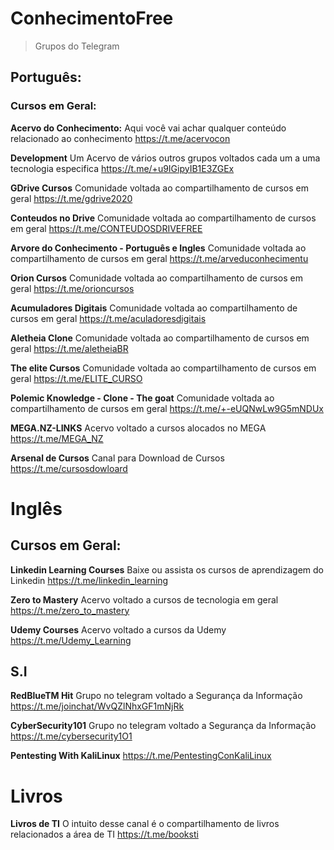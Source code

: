 # ConhecimentoFree
> Grupos do Telegram


## Português: 
 
### Cursos em Geral:

**Acervo do Conhecimento:**
Aqui você vai achar qualquer conteúdo relacionado ao conhecimento
<https://t.me/acervocon>

**Development**
Um Acervo de vários outros grupos voltados cada um a uma tecnologia especifica 
https://t.me/+u9IGipyIB1E3ZGEx

**GDrive Cursos**
Comunidade voltada ao compartilhamento de cursos em geral
https://t.me/gdrive2020

**Conteudos no Drive**
Comunidade voltada ao compartilhamento de cursos em geral
https://t.me/CONTEUDOSDRIVEFREE

**Arvore do Conhecimento - Português e Ingles**
Comunidade voltada ao compartilhamento de cursos em geral
https://t.me/arveduconhecimentu

**Orion Cursos**
Comunidade voltada ao compartilhamento de cursos em geral
https://t.me/orioncursos

**Acumuladores Digitais**
Comunidade voltada ao compartilhamento de cursos em geral
https://t.me/aculadoresdigitais

**Aletheia Clone**
Comunidade voltada ao compartilhamento de cursos em geral
https://t.me/aletheiaBR

**The elite Cursos**
Comunidade voltada ao compartilhamento de cursos em geral
https://t.me/ELITE_CURSO

**Polemic Knowledge - Clone - The goat**
Comunidade voltada ao compartilhamento de cursos em geral
https://t.me/+-eUQNwLw9G5mNDUx

**MEGA.NZ-LINKS**
Acervo voltado a cursos alocados no MEGA
https://t.me/MEGA_NZ

**Arsenal de Cursos**
Canal para Download de Cursos
https://t.me/cursosdowloard




# Inglês

## Cursos em Geral:

**Linkedin Learning Courses**
Baixe ou assista os cursos de aprendizagem do Linkedin
https://t.me/linkedin_learning

**Zero to Mastery**
Acervo voltado a cursos de tecnologia em geral
https://t.me/zero_to_mastery

**Udemy Courses**
Acervo voltado a cursos da Udemy
https://t.me/Udemy_Learning


## S.I
**RedBlueTM Hit**
Grupo no telegram voltado a Segurança da Informação 
https://t.me/joinchat/WvQZlNhxGF1mNjRk

**CyberSecurity101**
Grupo no telegram voltado a Segurança da Informação
https://t.me/cybersecurity1O1

**Pentesting With KaliLinux**
https://t.me/PentestingConKaliLinux



# Livros

**Livros de TI**
O intuito desse canal é o compartilhamento de livros relacionados a área de TI
https://t.me/booksti


